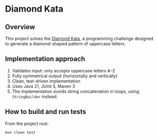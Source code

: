 # Diamond Kata

## Overview

This project solves the [Diamond Kata](https://github.com/davidwhitney/CodeDojos/tree/master/Diamond%20Kata), a programming challenge designed to generate a diamond-shaped pattern of uppercase letters.


## Implementation approach

1. Validates input: only accepts uppercase letters A–Z
1. Fully symmetrical output (horizontally and vertically)
1. Clean, test-driven implementation
1. Uses Java 21, JUnit 5, Maven 3
1. The implementation avoids string concatenation in loops, using `StringBuilder` instead.


## How to build and run tests

From the project root:

```bash
mvn clean test
```

